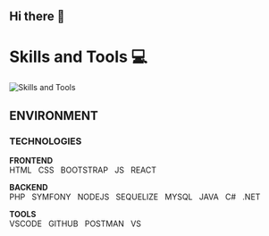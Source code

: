 ## Hi there 👋


# Skills and Tools 💻
![Skills and Tools](https://media2.giphy.com/media/QssGEmpkYEOhBcb7e1/giphy.gif?cid=ecf05e47a0n3gi1bfqntqmoba8g9aid1oyj2wr3ds3mg700bl&rid=giphy.gif)

## ENVIRONMENT
### TECHNOLOGIES

**FRONTEND**  
HTML &nbsp; CSS &nbsp; BOOTSTRAP &nbsp; JS &nbsp; REACT

**BACKEND**  
PHP &nbsp; SYMFONY &nbsp; NODEJS &nbsp; SEQUELIZE &nbsp; MYSQL &nbsp; JAVA &nbsp; C# &nbsp; .NET  

**TOOLS**  
VSCODE &nbsp; GITHUB &nbsp; POSTMAN &nbsp; VS  
<!--
**dannyyankee/dannyyankee** is a ✨ _special_ ✨ repository because its `README.md` (this file) appears on your GitHub profile.

Here are some ideas to get you started:

- 🔭 I’m currently working on ...
- 🌱 I’m currently learning ...
- 👯 I’m looking to collaborate on ...
- 🤔 I’m looking for help with ...
- 💬 Ask me about ...
- 📫 How to reach me: ...
- 😄 Pronouns: ...
- ⚡ Fun fact: ...
-->
